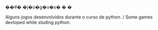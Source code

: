 ��#� �j�o�g�o�s�
�
�

Alguns jogos desenvolvidos durante o curso de python. / Some games devloped while studing python.
